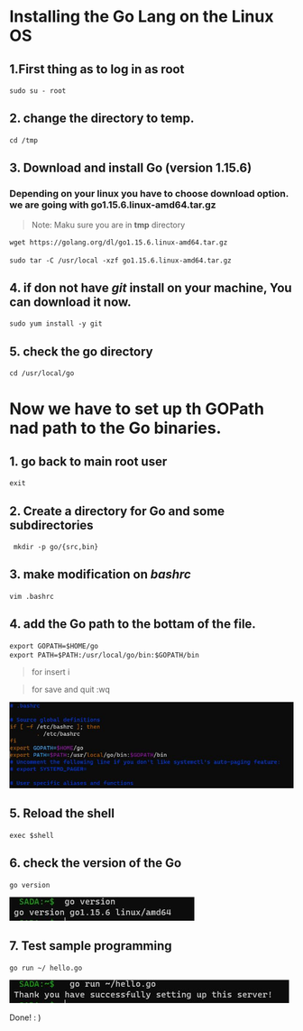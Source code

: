 # Installing the Go Lang on the Linux OS
## 1.First thing as to log in as root
    sudo su - root
## 2. change the directory to **temp**.
    cd /tmp
## 3. Download and install Go (version 1.15.6)
   ### Depending on your linux you have to choose download option. we are going with **go1.15.6.linux-amd64.tar.gz**
   >Note: Maku sure you are in **tmp** directory

    wget https://golang.org/dl/go1.15.6.linux-amd64.tar.gz

    sudo tar -C /usr/local -xzf go1.15.6.linux-amd64.tar.gz
## 4. if don not have *git* install on your machine, You can download it now.
    sudo yum install -y git
## 5. check the go directory
    cd /usr/local/go
# Now we have to set up th **GOPath** nad **path** to the Go binaries.

## 1. go back to main root user
    exit
## 2. Create a directory for Go and some subdirectories
     mkdir -p go/{src,bin}
## 3. make modification on *bashrc*
    vim .bashrc
## 4. add the Go path to the bottam of the file.
    export GOPATH=$HOME/go
    export PATH=$PATH:/usr/local/go/bin:$GOPATH/bin   
> for insert i

> for save and quit :wq

![alt](https://github.com/sada498/Go_Lang/blob/main/Installing_Setting_Up_Go_On_Linux/img/bashrc.JPG)
## 5. Reload the shell
    exec $shell
## 6. check the version of the Go
    go version
    
![alt](https://github.com/sada498/Go_Lang/blob/main/Installing_Setting_Up_Go_On_Linux/img/go%20v.JPG)
## 7. Test sample programming
    go run ~/ hello.go
   ![alt](https://github.com/sada498/Go_Lang/blob/main/Installing_Setting_Up_Go_On_Linux/img/hello.JPG)

Done! : )

